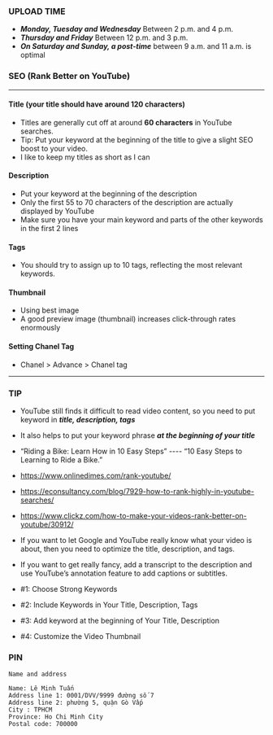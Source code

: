 ### UPLOAD TIME
* ***Monday, Tuesday and Wednesday*** Between 2 p.m. and 4 p.m.
* ***Thursday and Friday*** Between 12 p.m. and 3 p.m. 
* ***On Saturday and Sunday, a post-time*** between 9 a.m. and 11 a.m. is optimal

### SEO (Rank Better on YouTube)

------------------------------------------------
#### Title (your title should have around 120 characters)
  * Titles are generally cut off at around **60 characters** in YouTube searches.
  * Tip: Put your keyword at the beginning of the title to give a slight SEO boost to your video.
  * I like to keep my titles as short as I can
#### Description
  * Put your keyword at the beginning of the description
  * Only the first 55 to 70 characters of the description are actually displayed by YouTube
  * Make sure you have your main keyword and parts of the other keywords in the first 2 lines
#### Tags
  *  You should try to assign up to 10 tags, reflecting the most relevant keywords.
#### Thumbnail
  * Using best image
  * A good preview image (thumbnail) increases click-through rates enormously
  
#### Setting Chanel Tag
  * Chanel > Advance > Chanel tag
------------------------------------------------

### TIP

* YouTube still finds it difficult to read video content, so you need to put keyword in ***title, description, tags***
* It also helps to put your keyword phrase ***at the beginning of your title***
*  “Riding a Bike: Learn How in 10 Easy Steps” ---- “10 Easy Steps to Learning to Ride a Bike.”

* https://www.onlinedimes.com/rank-youtube/
* https://econsultancy.com/blog/7929-how-to-rank-highly-in-youtube-searches/
* https://www.clickz.com/how-to-make-your-videos-rank-better-on-youtube/30912/

* If you want to let Google and YouTube really know what your video is about, then you need to optimize the title, description, and tags.
* If you want to get really fancy, add a transcript to the description and use YouTube’s annotation feature to add captions or subtitles.

* #1: Choose Strong Keywords
* #2: Include Keywords in Your Title, Description, Tags
* #3: Add keyword at the beginning of Your Title, Description
* #4: Customize the Video Thumbnail

### PIN
```
Name and address

Name: Lê Minh Tuấn
Address line 1: 0001/DVV/9999 đường số 7
Address line 2: phường 5, quận Gò Vấp
City : TPHCM
Province: Ho Chi Minh City
Postal code: 700000

```

